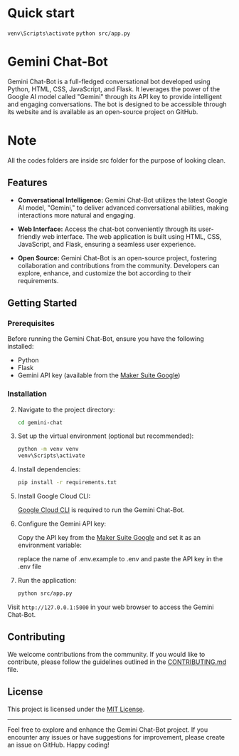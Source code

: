 # Quick start

``` venv\Scripts\activate ```
``` python src/app.py ```

# Gemini Chat-Bot

Gemini Chat-Bot is a full-fledged conversational bot developed using Python, HTML, CSS, JavaScript, and Flask. It leverages the power of the Google AI model called "Gemini" through its API key to provide intelligent and engaging conversations. The bot is designed to be accessible through its website and is available as an open-source project on GitHub.

# Note

All the codes folders are inside src folder for the purpose of looking clean.

## Features

- **Conversational Intelligence:** Gemini Chat-Bot utilizes the latest Google AI model, "Gemini," to deliver advanced conversational abilities, making interactions more natural and engaging.

- **Web Interface:** Access the chat-bot conveniently through its user-friendly web interface. The web application is built using HTML, CSS, JavaScript, and Flask, ensuring a seamless user experience.

- **Open Source:** Gemini Chat-Bot is an open-source project, fostering collaboration and contributions from the community. Developers can explore, enhance, and customize the bot according to their requirements.

## Getting Started

### Prerequisites

Before running the Gemini Chat-Bot, ensure you have the following installed:

- Python
- Flask
- Gemini API key (available from the [Maker Suite Google](https://makersuite.google.com/))

### Installation

2. Navigate to the project directory:

   ```bash
   cd gemini-chat
   ```

3. Set up the virtual environment (optional but recommended):

   ```bash
   python -m venv venv
   venv\Scripts\activate
   ```

4. Install dependencies:

   ```bash
   pip install -r requirements.txt
   ```

5. Install Google Cloud CLI:

   [Google Cloud CLI](https://cloud.google.com/sdk/docs/install) is required to run the Gemini Chat-Bot.

6. Configure the Gemini API key:

   Copy the API key from the [Maker Suite Google](https://makersuite.google.com/) and set it as an environment variable:

   replace the name of .env.example to .env and paste the API key in the .env file

7. Run the application:

   ```bash
   python src/app.py
   ```

Visit `http://127.0.0.1:5000` in your web browser to access the Gemini Chat-Bot.

## Contributing

We welcome contributions from the community. If you would like to contribute, please follow the guidelines outlined in the [CONTRIBUTING.md](CONTRIBUTING.md) file.

## License

This project is licensed under the [MIT License](LICENSE).

---

Feel free to explore and enhance the Gemini Chat-Bot project. If you encounter any issues or have suggestions for improvement, please create an issue on GitHub. Happy coding!
